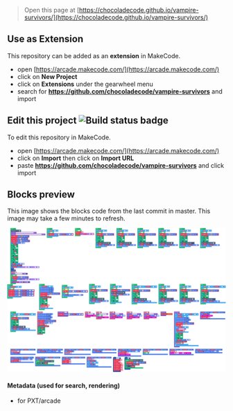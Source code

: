  


> Open this page at [https://chocoladecode.github.io/vampire-survivors/](https://chocoladecode.github.io/vampire-survivors/)

## Use as Extension

This repository can be added as an **extension** in MakeCode.

* open [https://arcade.makecode.com/](https://arcade.makecode.com/)
* click on **New Project**
* click on **Extensions** under the gearwheel menu
* search for **https://github.com/chocoladecode/vampire-survivors** and import

## Edit this project ![Build status badge](https://github.com/chocoladecode/vampire-survivors/workflows/MakeCode/badge.svg)

To edit this repository in MakeCode.

* open [https://arcade.makecode.com/](https://arcade.makecode.com/)
* click on **Import** then click on **Import URL**
* paste **https://github.com/chocoladecode/vampire-survivors** and click import

## Blocks preview

This image shows the blocks code from the last commit in master.
This image may take a few minutes to refresh.

![A rendered view of the blocks](https://github.com/chocoladecode/vampire-survivors/raw/master/.github/makecode/blocks.png)

#### Metadata (used for search, rendering)

* for PXT/arcade
<script src="https://makecode.com/gh-pages-embed.js"></script><script>makeCodeRender("{{ site.makecode.home_url }}", "{{ site.github.owner_name }}/{{ site.github.repository_name }}");</script>
